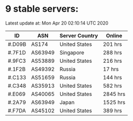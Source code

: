 # 9 stable servers:

Latest update at: Mon Apr 20 02:10:14 UTC 2020

| ID | ASN | Server Country | Online |
| -- | --- | -------------- | ------ |
| #.D09B | AS174 | United States | 201 hrs |
| #.7F1D | AS63949 | Singapore | 288 hrs |
| #.9FC3 | AS53889 | United States | 216 hrs |
| #.1F2B | AS49392 | Russia | 17 hrs |
| #.C133 | AS51659 | Russia | 144 hrs |
| #.C348 | AS35913 | United States | 582 hrs |
| #.E069 | AS40065 | United States | 2845 hrs |
| #.2A79 | AS63949 | Japan | 1525 hrs |
| #.F7DA | AS45102 | United States | 389 hrs |

